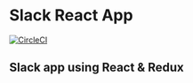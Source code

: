 # Slack React App

[![CircleCI](https://circleci.com/gh/MichaelGamel/slack-react-app.svg?style=svg)](https://circleci.com/gh/MichaelGamel/slack-react-app)

## Slack app using React & Redux